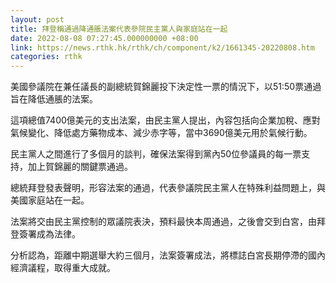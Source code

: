 ```yaml
---
layout: post
title: 拜登稱通過降通脹法案代表參院民主黨人與家庭站在一起
date: 2022-08-08 07:27:45.000000000 +08:00
link: https://news.rthk.hk/rthk/ch/component/k2/1661345-20220808.htm
categories: rthk
---
```


美國參議院在兼任議長的副總統賀錦麗投下決定性一票的情況下，以51:50票通過旨在降低通脹的法案。

這項總值7400億美元的支出法案，由民主黨人提出，內容包括向企業加稅、應對氣候變化、降低處方藥物成本、減少赤字等，當中3690億美元用於氣候行動。

民主黨人之間進行了多個月的談判，確保法案得到黨內50位參議員的每一票支持，加上賀錦麗的關鍵票通過。

總統拜登發表聲明，形容法案的通過，代表參議院民主黨人在特殊利益問題上，與美國家庭站在一起。

法案將交由民主黨控制的眾議院表決，預料最快本周通過，之後會交到白宮，由拜登簽署成為法律。

分析認為，距離中期選舉大約三個月，法案簽署成法，將標誌白宮長期停滯的國內經濟議程，取得重大成就。
